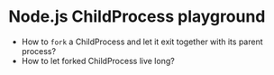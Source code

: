 # Node.js ChildProcess playground

- How to `fork` a ChildProcess and let it exit together with its parent process?
- How to let forked ChildProcess live long?
